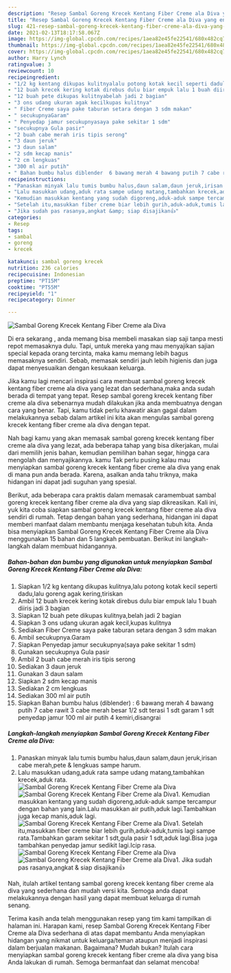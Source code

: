 ```yaml
---
description: "Resep Sambal Goreng Krecek Kentang Fiber Creme ala Diva yang enak Untuk Jualan"
title: "Resep Sambal Goreng Krecek Kentang Fiber Creme ala Diva yang enak Untuk Jualan"
slug: 421-resep-sambal-goreng-krecek-kentang-fiber-creme-ala-diva-yang-enak-untuk-jualan
date: 2021-02-13T18:17:58.067Z
image: https://img-global.cpcdn.com/recipes/1aea82e45fe22541/680x482cq70/sambal-goreng-krecek-kentang-fiber-creme-ala-diva-foto-resep-utama.jpg
thumbnail: https://img-global.cpcdn.com/recipes/1aea82e45fe22541/680x482cq70/sambal-goreng-krecek-kentang-fiber-creme-ala-diva-foto-resep-utama.jpg
cover: https://img-global.cpcdn.com/recipes/1aea82e45fe22541/680x482cq70/sambal-goreng-krecek-kentang-fiber-creme-ala-diva-foto-resep-utama.jpg
author: Harry Lynch
ratingvalue: 3
reviewcount: 10
recipeingredient:
- "1/2 kg kentang dikupas kulitnyalalu potong kotak kecil seperti dadulalu goreng agak keringtiriskan"
- "12 buah krecek kering kotak direbus dulu biar empuk lalu 1 buah diiris jadi 3 bagian"
- "12 buah pete dikupas kulitnyabelah jadi 2 bagian"
- "3 ons udang ukuran agak kecilkupas kulitnya"
- " Fiber Creme saya pake taburan setara dengan 3 sdm makan"
- " secukupnyaGaram"
- " Penyedap jamur secukupnyasaya pake sekitar 1 sdm"
- "secukupnya Gula pasir"
- "2 buah cabe merah iris tipis serong"
- "3 daun jeruk"
- "3 daun salam"
- "2 sdm kecap manis"
- "2 cm lengkuas"
- "300 ml air putih"
- " Bahan bumbu halus diblender  6 bawang merah 4 bawang putih 7 cabe rawit 3 cabe merah besar 12 sdt terasi 1 sdt garam 1 sdt penyedap jamur 100 ml air putih 4 kemiridisangrai"
recipeinstructions:
- "Panaskan minyak lalu tumis bumbu halus,daun salam,daun jeruk,irisan cabe merah,pete &amp; lengkuas sampe harum."
- "Lalu masukkan udang,aduk rata sampe udang matang,tambahkan krecek,aduk rata."
- "Kemudian masukkan kentang yang sudah digoreng,aduk-aduk sampe tercampur dengan bahan yang lain.Lalu masukkan air putih,aduk lagi.Tambahkan juga kecap manis,aduk lagi."
- "Setelah itu,masukkan fiber creme biar lebih gurih,aduk-aduk,tumis lagi sampe rata.Tambahkan garam sekitar 1 sdt,gula pasir 1 sdt,aduk lagi.Bisa juga tambahkan penyedap jamur sedikit lagi.Icip rasa."
- "Jika sudah pas rasanya,angkat &amp; siap disajikan👍"
categories:
- Resep
tags:
- sambal
- goreng
- krecek

katakunci: sambal goreng krecek 
nutrition: 236 calories
recipecuisine: Indonesian
preptime: "PT15M"
cooktime: "PT55M"
recipeyield: "1"
recipecategory: Dinner

---
```



![Sambal Goreng Krecek Kentang Fiber Creme ala Diva](https://img-global.cpcdn.com/recipes/1aea82e45fe22541/680x482cq70/sambal-goreng-krecek-kentang-fiber-creme-ala-diva-foto-resep-utama.jpg)

Di era  sekarang , anda memang bisa membeli masakan siap saji tanpa mesti repot memasaknya dulu. Tapi, untuk mereka yang mau menyajikan sajian special kepada orang tercinta, maka kamu memang lebih bagus memasaknya sendiri. Sebab, memasak sendiri jauh lebih higienis dan juga dapat menyesuaikan dengan kesukaan keluarga.

Jika kamu lagi mencari inspirasi cara membuat sambal goreng krecek kentang fiber creme ala diva yang lezat dan sederhana,maka anda sudah berada di tempat yang tepat. Resep sambal goreng krecek kentang fiber creme ala diva  sebenarnya mudah dilakukan jika anda membuatnya dengan cara yang benar. Tapi, kamu tidak perlu khawatir akan gagal dalam melakukannya 
sebab dalam artikel ini kita akan mengulas sambal goreng krecek kentang fiber creme ala diva dengan tepat.  



Nah bagi kamu yang akan memasak sambal goreng krecek kentang fiber creme ala diva yang lezat, ada beberapa tahap yang bisa dikerjakan, mulai dari memilih jenis bahan, kemudian pemilihan bahan segar, hingga cara mengolah dan menyajikannya. kamu Tak perlu pusing kalau mau menyiapkan sambal goreng krecek kentang fiber creme ala diva yang enak di mana pun anda berada. Karena, asalkan anda  tahu triknya, maka hidangan ini dapat jadi suguhan yang spesial.

Berikut, ada beberapa cara praktis  dalam memasak caramembuat sambal goreng krecek kentang fiber creme ala diva yang siap dikreasikan. Kali ini, yuk kita coba siapkan sambal goreng krecek kentang fiber creme ala diva sendiri di rumah. Tetap dengan bahan yang sederhana, hidangan ini dapat memberi manfaat dalam membantu menjaga kesehatan tubuh kita. Anda bisa menyiapkan Sambal Goreng Krecek Kentang Fiber Creme ala Diva menggunakan 15 bahan dan 5 langkah pembuatan. Berikut ini langkah-langkah dalam membuat hidangannya.

<!--inarticleads1-->

##### Bahan-bahan dan bumbu yang digunakan untuk menyiapkan Sambal Goreng Krecek Kentang Fiber Creme ala Diva:

1. Siapkan 1/2 kg kentang dikupas kulitnya,lalu potong kotak kecil seperti dadu,lalu goreng agak kering,tiriskan
1. Ambil 12 buah krecek kering kotak direbus dulu biar empuk lalu 1 buah diiris jadi 3 bagian
1. Siapkan 12 buah pete dikupas kulitnya,belah jadi 2 bagian
1. Siapkan 3 ons udang ukuran agak kecil,kupas kulitnya
1. Sediakan  Fiber Creme saya pake taburan setara dengan 3 sdm makan
1. Ambil  secukupnya.Garam
1. Siapkan  Penyedap jamur secukupnya(saya pake sekitar 1 sdm)
1. Gunakan secukupnya Gula pasir
1. Ambil 2 buah cabe merah iris tipis serong
1. Sediakan 3 daun jeruk
1. Gunakan 3 daun salam
1. Siapkan 2 sdm kecap manis
1. Sediakan 2 cm lengkuas
1. Sediakan 300 ml air putih
1. Siapkan  Bahan bumbu halus (diblender) : 6 bawang merah 4 bawang putih 7 cabe rawit 3 cabe merah besar 1/2 sdt terasi 1 sdt garam 1 sdt penyedap jamur 100 ml air putih 4 kemiri,disangrai




<!--inarticleads2-->

##### Langkah-langkah menyiapkan Sambal Goreng Krecek Kentang Fiber Creme ala Diva:

1. Panaskan minyak lalu tumis bumbu halus,daun salam,daun jeruk,irisan cabe merah,pete &amp; lengkuas sampe harum.
1. Lalu masukkan udang,aduk rata sampe udang matang,tambahkan krecek,aduk rata.
<img src="//assets-global.cpcdn.com/assets/icons/button_play-2c75c40dde080a61004c1f40b05d8f140eaff45d7e9e6481dc71c63d2e7c4909.png" alt="Sambal Goreng Krecek Kentang Fiber Creme ala Diva"><img src="//assets-global.cpcdn.com/assets/icons/button_play-2c75c40dde080a61004c1f40b05d8f140eaff45d7e9e6481dc71c63d2e7c4909.png" alt="Sambal Goreng Krecek Kentang Fiber Creme ala Diva">1. Kemudian masukkan kentang yang sudah digoreng,aduk-aduk sampe tercampur dengan bahan yang lain.Lalu masukkan air putih,aduk lagi.Tambahkan juga kecap manis,aduk lagi.
<img src="//assets-global.cpcdn.com/assets/icons/button_play-2c75c40dde080a61004c1f40b05d8f140eaff45d7e9e6481dc71c63d2e7c4909.png" alt="Sambal Goreng Krecek Kentang Fiber Creme ala Diva">1. Setelah itu,masukkan fiber creme biar lebih gurih,aduk-aduk,tumis lagi sampe rata.Tambahkan garam sekitar 1 sdt,gula pasir 1 sdt,aduk lagi.Bisa juga tambahkan penyedap jamur sedikit lagi.Icip rasa.
<img src="//assets-global.cpcdn.com/assets/icons/button_play-2c75c40dde080a61004c1f40b05d8f140eaff45d7e9e6481dc71c63d2e7c4909.png" alt="Sambal Goreng Krecek Kentang Fiber Creme ala Diva"><img src="//assets-global.cpcdn.com/assets/icons/button_play-2c75c40dde080a61004c1f40b05d8f140eaff45d7e9e6481dc71c63d2e7c4909.png" alt="Sambal Goreng Krecek Kentang Fiber Creme ala Diva">1. Jika sudah pas rasanya,angkat &amp; siap disajikan👍




Nah, itulah artikel tentang  sambal goreng krecek kentang fiber creme ala diva  yang sederhana dan mudah versi kita. Semoga anda dapat melakukannya dengan hasil yang dapat membuat keluarga di rumah senang. 

Terima kasih anda telah menggunakan resep yang tim kami tampilkan di halaman ini. Harapan kami, resep  Sambal Goreng Krecek Kentang Fiber Creme ala Diva sederhana di atas dapat membantu Anda menyiapkan hidangan yang nikmat untuk keluarga/teman ataupun menjadi inspirasi dalam berjualan makanan. Bagaimana? Mudah bukan? Itulah cara menyiapkan sambal goreng krecek kentang fiber creme ala diva yang bisa Anda lakukan di rumah. Semoga bermanfaat dan selamat mencoba!

